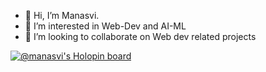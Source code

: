 
- 👋 Hi, I’m Manasvi.
- 👀 I’m interested in Web-Dev and AI-ML
- 💞️ I’m looking to collaborate on Web dev related projects
<!-- - 📫 How to reach me: https://www.linkedin.com/in/manasvidas/ --->

<!---
miinus-vee/miinus-vee is a ✨ special ✨ repository because its `README.md` (this file) appears on your GitHub profile.
You can click the Preview link to take a look at your changes.
--->

[![@manasvi's Holopin board](https://holopin.io/api/user/board?user=manasvi)](https://holopin.io/@manasvi)
